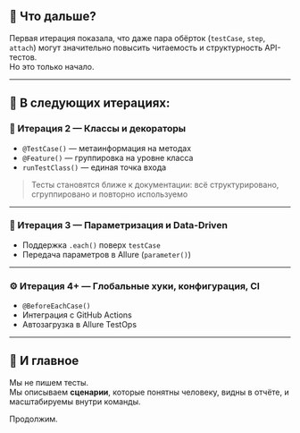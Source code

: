 ## 🔮 Что дальше?

Первая итерация показала, что даже пара обёрток (`testCase`, `step`, `attach`) могут значительно повысить читаемость и структурность API-тестов.  
Но это только начало.

---

## 🚀 В следующих итерациях:

### 🧱 Итерация 2 — Классы и декораторы
- `@TestCase()` — метаинформация на методах
- `@Feature()` — группировка на уровне класса
- `runTestClass()` — единая точка входа

> Тесты становятся ближе к документации: всё структурировано, сгруппировано и повторно используемо

---

### 🧪 Итерация 3 — Параметризация и Data-Driven
- Поддержка `.each()` поверх `testCase`
- Передача параметров в Allure (`parameter()`)

---

### ⚙️ Итерация 4+ — Глобальные хуки, конфигурация, CI
- `@BeforeEachCase()`
- Интеграция с GitHub Actions
- Автозагрузка в Allure TestOps

---

## 🧠 И главное

Мы не пишем тесты.  
Мы описываем **сценарии**, которые понятны человеку, видны в отчёте, и масштабируемы внутри команды.

Продолжим.